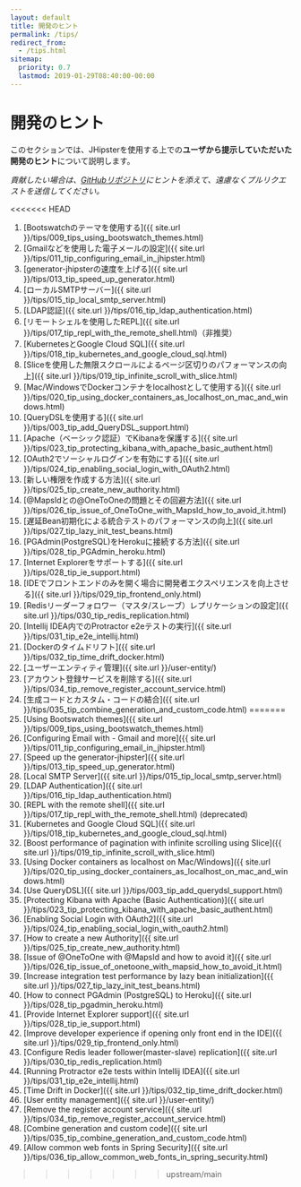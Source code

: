 ```yaml
---
layout: default
title: 開発のヒント
permalink: /tips/
redirect_from:
  - /tips.html
sitemap:
  priority: 0.7
  lastmod: 2019-01-29T08:40:00-00:00
---
```


# <i class="fa fa-cogs"></i> 開発のヒント

このセクションでは、JHipsterを使用する上での**ユーザから提示していただいた開発のヒント**について説明します。

_貢献したい場合は、[GitHubリポジトリ](https://github.com/jhipster/jhipster.github.io)にヒントを添えて、遠慮なくプルリクエストを送信してください。_

<<<<<<< HEAD
1. [Bootswatchのテーマを使用する]({{ site.url }}/tips/009_tips_using_bootswatch_themes.html)
1. [Gmailなどを使用した電子メールの設定]({{ site.url }}/tips/011_tip_configuring_email_in_jhipster.html)
1. [generator-jhipsterの速度を上げる]({{ site.url }}/tips/013_tip_speed_up_generator.html)
1. [ローカルSMTPサーバー]({{ site.url }}/tips/015_tip_local_smtp_server.html)
1. [LDAP認証]({{ site.url }}/tips/016_tip_ldap_authentication.html)
1. [リモートシェルを使用したREPL]({{ site.url }}/tips/017_tip_repl_with_the_remote_shell.html)（非推奨）
1. [KubernetesとGoogle Cloud SQL]({{ site.url }}/tips/018_tip_kubernetes_and_google_cloud_sql.html)
1. [Sliceを使用した無限スクロールによるページ区切りのパフォーマンスの向上]({{ site.url }}/tips/019_tip_infinite_scroll_with_slice.html)
1. [Mac/WindowsでDockerコンテナをlocalhostとして使用する]({{ site.url }}/tips/020_tip_using_docker_containers_as_localhost_on_mac_and_windows.html)
1. [QueryDSLを使用する]({{ site.url }}/tips/003_tip_add_QueryDSL_support.html)
1. [Apache（ベーシック認証）でKibanaを保護する]({{ site.url }}/tips/023_tip_protecting_kibana_with_apache_basic_authent.html)
1. [OAuth2でソーシャルログインを有効にする]({{ site.url }}/tips/024_tip_enabling_social_login_with_OAuth2.html)
1. [新しい権限を作成する方法]({{ site.url }}/tips/025_tip_create_new_authority.html)
1. [@MapsIdとの@OneToOneの問題とその回避方法]({{ site.url }}/tips/026_tip_issue_of_OneToOne_with_MapsId_how_to_avoid_it.html)
1. [遅延Bean初期化による統合テストのパフォーマンスの向上]({{ site.url }}/tips/027_tip_lazy_init_test_beans.html)
1. [PGAdmin(PostgreSQL)をHerokuに接続する方法]({{ site.url }}/tips/028_tip_PGAdmin_heroku.html)
1. [Internet Explorerをサポートする]({{ site.url }}/tips/028_tip_ie_support.html)
1. [IDEでフロントエンドのみを開く場合に開発者エクスペリエンスを向上させる]({{ site.url }}/tips/029_tip_frontend_only.html)
1. [Redisリーダーフォロワー（マスタ/スレーブ）レプリケーションの設定]({{ site.url }}/tips/030_tip_redis_replication.html)
1. [Intellij IDEA内でのProtractor e2eテストの実行]({{ site.url }}/tips/031_tip_e2e_intellij.html)
1. [Dockerのタイムドリフト]({{ site.url }}/tips/032_tip_time_drift_docker.html)
1. [ユーザーエンティティ管理]({{ site.url }}/user-entity/)
1. [アカウント登録サービスを削除する]({{ site.url }}/tips/034_tip_remove_register_account_service.html)
1. [生成コードとカスタム・コードの結合]({{ site.url }}/tips/035_tip_combine_generation_and_custom_code.html)
=======
1. [Using Bootswatch themes]({{ site.url }}/tips/009_tips_using_bootswatch_themes.html)
1. [Configuring Email with - Gmail and more]({{ site.url }}/tips/011_tip_configuring_email_in_jhipster.html)
1. [Speed up the generator-jhipster]({{ site.url }}/tips/013_tip_speed_up_generator.html)
1. [Local SMTP Server]({{ site.url }}/tips/015_tip_local_smtp_server.html)
1. [LDAP Authentication]({{ site.url }}/tips/016_tip_ldap_authentication.html)
1. [REPL with the remote shell]({{ site.url }}/tips/017_tip_repl_with_the_remote_shell.html) (deprecated)
1. [Kubernetes and Google Cloud SQL]({{ site.url }}/tips/018_tip_kubernetes_and_google_cloud_sql.html)
1. [Boost performance of pagination with infinite scrolling using Slice]({{ site.url }}/tips/019_tip_infinite_scroll_with_slice.html)
1. [Using Docker containers as localhost on Mac/Windows]({{ site.url }}/tips/020_tip_using_docker_containers_as_localhost_on_mac_and_windows.html)
1. [Use QueryDSL]({{ site.url }}/tips/003_tip_add_querydsl_support.html)
1. [Protecting Kibana with Apache (Basic Authentication)]({{ site.url }}/tips/023_tip_protecting_kibana_with_apache_basic_authent.html)
1. [Enabling Social Login with OAuth2]({{ site.url }}/tips/024_tip_enabling_social_login_with_oauth2.html)
1. [How to create a new Authority]({{ site.url }}/tips/025_tip_create_new_authority.html)
1. [Issue of @OneToOne with @MapsId and how to avoid it]({{ site.url }}/tips/026_tip_issue_of_onetoone_with_mapsid_how_to_avoid_it.html)
1. [Increase integration test performance by lazy bean initialization]({{ site.url }}/tips/027_tip_lazy_init_test_beans.html)
1. [How to connect PGAdmin (PostgreSQL) to Heroku]({{ site.url }}/tips/028_tip_pgadmin_heroku.html)
1. [Provide Internet Explorer support]({{ site.url }}/tips/028_tip_ie_support.html)
1. [Improve developer experience if opening only front end in the IDE]({{ site.url }}/tips/029_tip_frontend_only.html)
1. [Configure Redis leader follower(master-slave) replication]({{ site.url }}/tips/030_tip_redis_replication.html)
1. [Running Protractor e2e tests within Intellij IDEA]({{ site.url }}/tips/031_tip_e2e_intellij.html)
1. [Time Drift in Docker]({{ site.url }}/tips/032_tip_time_drift_docker.html)
1. [User entity management]({{ site.url }}/user-entity/)
1. [Remove the register account service]({{ site.url }}/tips/034_tip_remove_register_account_service.html)
1. [Combine generation and custom code]({{ site.url }}/tips/035_tip_combine_generation_and_custom_code.html)
1. [Allow common web fonts in Spring Security]({{ site.url }}/tips/036_tip_allow_common_web_fonts_in_spring_security.html)
>>>>>>> upstream/main
